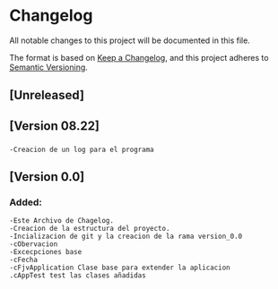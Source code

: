 # Changelog
All notable changes to this project will be documented in this file.

The format is based on [Keep a Changelog](https://keepachangelog.com/en/1.0.0/),
and this project adheres to [Semantic Versioning](https://semver.org/spec/v2.0.0.html).

## [Unreleased]
## [Version 08.22]
###
    -Creacion de un log para el programa 
## [Version 0.0]
### Added:
    -Este Archivo de Chagelog.
    -Creacion de la estructura del proyecto.
    -Incializacion de git y la creacion de la rama version_0.0
    -cObervacion
    -Excecpciones base
    -cFecha
    -cFjvApplication Clase base para extender la aplicacion    
    .cAppTest test las clases añadidas